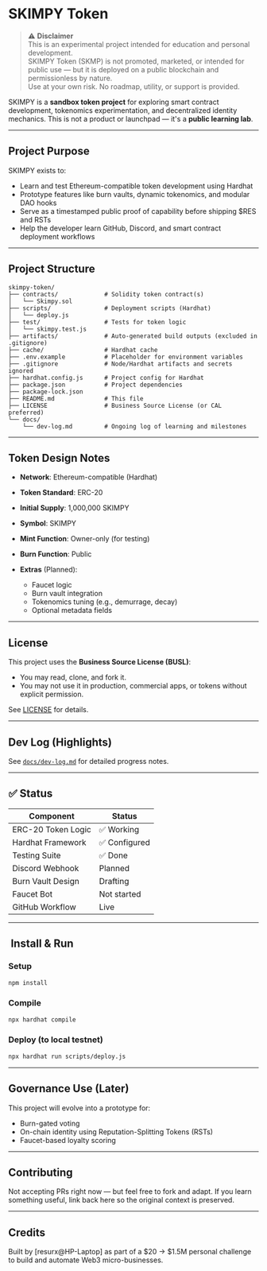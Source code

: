 # SKIMPY Token

> ⚠️ **Disclaimer**  
This is an experimental project intended for education and personal development.  
SKIMPY Token (SKMP) is not promoted, marketed, or intended for public use — but it is deployed on a public blockchain and permissionless by nature.  
Use at your own risk. No roadmap, utility, or support is provided.

SKIMPY is a **sandbox token project** for exploring smart contract development, tokenomics experimentation, and decentralized identity mechanics. This is not a product or launchpad — it's a **public learning lab**.

---

## Project Purpose

SKIMPY exists to:

- Learn and test Ethereum-compatible token development using Hardhat
- Prototype features like burn vaults, dynamic tokenomics, and modular DAO hooks
- Serve as a timestamped public proof of capability before shipping $RES and RSTs
- Help the developer learn GitHub, Discord, and smart contract deployment workflows

---

## Project Structure

```plaintext
skimpy-token/
├── contracts/             # Solidity token contract(s)
│   └── Skimpy.sol
├── scripts/               # Deployment scripts (Hardhat)
│   └── deploy.js
├── test/                  # Tests for token logic
│   └── skimpy.test.js
├── artifacts/             # Auto-generated build outputs (excluded in .gitignore)
├── cache/                 # Hardhat cache
├── .env.example           # Placeholder for environment variables
├── .gitignore             # Node/Hardhat artifacts and secrets ignored
├── hardhat.config.js      # Project config for Hardhat
├── package.json           # Project dependencies
├── package-lock.json
├── README.md              # This file
├── LICENSE                # Business Source License (or CAL preferred)
└── docs/
    └── dev-log.md         # Ongoing log of learning and milestones
```

---

## Token Design Notes

* **Network**: Ethereum-compatible (Hardhat)
* **Token Standard**: ERC-20
* **Initial Supply**: 1,000,000 SKIMPY
* **Symbol**: SKIMPY
* **Mint Function**: Owner-only (for testing)
* **Burn Function**: Public
* **Extras** (Planned):

  * Faucet logic
  * Burn vault integration
  * Tokenomics tuning (e.g., demurrage, decay)
  * Optional metadata fields

---

## License

This project uses the **Business Source License (BUSL)**:

* You may read, clone, and fork it.
* You may not use it in production, commercial apps, or tokens without explicit permission.

See [LICENSE](./LICENSE) for details.

---

## Dev Log (Highlights)

See [`docs/dev-log.md`](docs/dev.log.md) for detailed progress notes.

---

## ✅ Status

| Component          | Status         |
| ------------------ | -------------- |
| ERC-20 Token Logic | ✅ Working      |
| Hardhat Framework  | ✅ Configured   |
| Testing Suite      | ✅ Done      |
| Discord Webhook    |  Planned     |
| Burn Vault Design  |  Drafting    |
| Faucet Bot         |  Not started |
| GitHub Workflow    |  Live        |

---

## ️ Install & Run

### Setup

```bash
npm install
```

### Compile

```bash
npx hardhat compile
```

### Deploy (to local testnet)

```bash
npx hardhat run scripts/deploy.js
```

---

## Governance Use (Later)

This project will evolve into a prototype for:

* Burn-gated voting
* On-chain identity using Reputation-Splitting Tokens (RSTs)
* Faucet-based loyalty scoring

---

## Contributing

Not accepting PRs right now — but feel free to fork and adapt. If you learn something useful, link back here so the original context is preserved.

---

## Credits

Built by [resurx@HP-Laptop] as part of a $20 → $1.5M personal challenge to build and automate Web3 micro-businesses.
